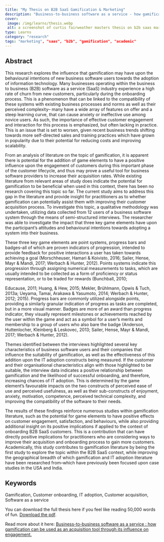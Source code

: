 ```yaml
---
title: "My Thesis on B2B SaaS Gamification & Marketing"
description: "Business-to-business software as a service - how gamification can be used as an acquisition tool through its influence on engagement"
cover: 
 image: /img/learns/thesis.webp
 alt: a screenshot of curtis fairweather masters thesis on b2b saas marketing with gamification
type: Learns
category: "research"
tags: "marketing", "saas", "b2b", "gamification", "academic"
---
```

## Abstract
This research explores the influence that gamification may have upon the behavioural intentions of new business software users towards the adoption of information technology. Many businesses operating within the business to business (B2B) software as a service (SaaS) industry experience a high rate of churn from new customers, particularly during the onboarding process. This is a phenomenon that can be linked to the compatibility of these systems with existing business processes and norms as well as their perceived complexity– many have a wide array of features on offer and a steep learning curve, that can cause anxiety or ineffective use among novice users. As such, the importance of effective customer engagement and interaction for this process is emphasized, but often lacking in practice. This is an issue that is set to worsen, given recent business trends shifting towards more self-directed sales and training practices which have grown in popularity due to their potential for reducing costs and improving scalability.

From an analysis of literature on the topic of gamification, it is apparent there is potential for the addition of game elements to have a positive influence upon the engagement of customers during this important phase of the customer lifecycle, and thus may prove a useful tool for business software providers to increase their acquisition rates. While existing literature from relevant areas of study does indicate the potential for gamification to be beneficial when used in this context, there has been no research covering this topic so far. The current study aims to address this gap in the literature and provide insight for practitioners as to whether gamification can potentially assist them with improving their customer acquisition process. To investigate this topic, a qualitative methodology was undertaken, utilizing data collected from 12 users of a business software system through the means of semi-structured interviews. The researcher was able to investigate the impact that three key game elements have upon the participant’s attitudes and behavioural intentions towards adopting a system into their business.

These three key game elements are point systems, progress bars and badges–all of which are proven indicators of progression, intended to provide feedback for positive interactions a user has taken towards achieving a goal (Morschheuser, Hamari & Koivisto, 2016; Sailer, Hense, Mayr & Mandi, 2017; Werbach & Hunter, 2012). Points systems indicate this progression through assigning numerical measurements to tasks, which are usually intended to be collected as a form of proficiency or status representation, or to be traded for rewards (Bunchball, 2010;
 
Educause, 2011; Huang, & Hew, 2015; Mekler, Brühlmann, Opwis & Tuch, 2013a; Ueyama, Tamai, Arakawa & Yasumoto, 2014; Werbach & Hunter, 2012; 2015). Progress bars are commonly utilized alongside points, providing a similarly granular indication of progress as tasks are completed, but in a more visual manner. Badges are more of an award than progress indicator, they visually represent milestones or achievements reached by the user within the game and act as a symbol for a user’s merits and membership to a group of users who also bare the badge (Anderson, Huttenlocher, Kleinberg & Leskovec, 2013; Sailer, Hense, Mayr & Mandi, 2017; Werbach & Hunter, 2012).

Themes identified between the interviews highlighted several key characteristics of business software users and their companies that influence the suitability of gamification, as well as the effectiveness of this addition upon the IT adoption constructs being measured. If the customer and their organisational characteristics align with those highlighted to be suitable, the interview data indicates a positive relationship between gamification and the likelihood of successful onboarding, and therefore, increasing chances of IT adoption. This is determined by the game element’s favourable impacts on the two constructs of perceived ease of use and perceived usefulness, as well as their sub-constructs of enjoyment, anxiety, motivation, competence, perceived technical complexity, and improving the compatibility of the software to their needs.

The results of these findings reinforce numerous studies within gamification literature, such as the potential for game elements to have positive effects on customer engagement, satisfaction, and behaviours, while also providing additional insight on its positive implications if applied to the context of onboarding B2B SaaS customers. This is a contribution that can have directly positive implications for practitioners who are considering ways to improve their acquisition and onboarding process to gain more customers. Academically, this study contributes to gamification literature by being the first study to explore the topic within the B2B SaaS context, while improving the geographical breadth of which gamification and IT adoption literature have been researched from–which have previously been focused upon case studies in the USA and India.

## Keywords
Gamification, Customer onboarding, IT adoption, Customer acquisition, Software as a service

You can download the full thesis here if you feel like reading 50,000 words of fun. <a href="./files/thesis-b2b-saas-gamification.pdf" download="B2B-SaaS-Thesis-Curtis-2020.pdf">Download the pdf</a>.

Read more about it here: <a href="https://ir.canterbury.ac.nz/handle/10092/101138">Business-to-business software as a service : how gamification can be used as an acquisition tool through its influence on engagement.</a>